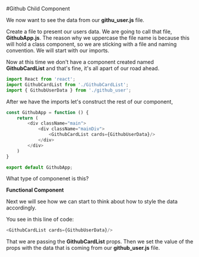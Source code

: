 #Github Child Component

We now want to see the data from our **githu_user.js** file. 

Create a file to present our users data. We are going to call that file, **GithubApp.js**. The reason why we uppercase the file name is because this will hold a class component, so we are sticking with a file and naming convention. We will start with our imports.


Now at this time we don't have a component created named **GithubCardList** and that's fine, it's all apart of our road ahead. 

```js
import React from 'react';
import GithubCardList from './GithubCardList';
import { GithubUserData } from './github_user';
```

After we have the imports let's construct the rest of our component, 

```js
const GithubApp = function () {
    return (
        <div className="main">
            <div className="mainDiv">
                <GithubCardList cards={GithubUserData}/>
            </div>
        </div>
    )
}

export default GithubApp;
```

What type of componenet is this?

**Functional Component**

Next we will see how we can start to think about how to style the data accordingly.

You see in this line of code:

``` js 
<GithubCardList cards={GithubUserData}/>
```
That we are passing the **GithubCardList** props. Then we set the value of the props with the data that is coming from our **github_user.js** file.